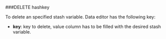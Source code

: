 
###DELETE hashkey  

To delete an specified stash variable. Data editor has the following key:    

* **key**: key to delete, value column has to be filled with the desired stash variable.

